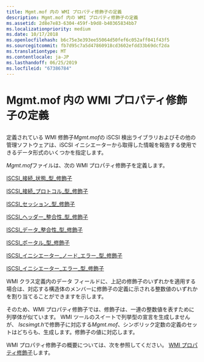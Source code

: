 ```yaml
---
title: Mgmt.mof 内の WMI プロパティ修飾子の定義
description: Mgmt.mof 内の WMI プロパティ修飾子の定義
ms.assetid: 2d8e7e83-6304-459f-b9d8-b40365834bb7
ms.localizationpriority: medium
ms.date: 10/17/2018
ms.openlocfilehash: b6c75e3e393ee55064d50fef6c052aff041f43f5
ms.sourcegitcommit: fb7d95c7a5d47860918cd3602efdd33b69dcf2da
ms.translationtype: MT
ms.contentlocale: ja-JP
ms.lasthandoff: 06/25/2019
ms.locfileid: "67386784"
---
```

# <a name="wmi-property-qualifier-definitions-in-mgmtmof"></a>Mgmt.mof 内の WMI プロパティ修飾子の定義


## <span id="ddk_wmi_property_qualifier_definitions_in_mgmt_mof_kr"></span><span id="DDK_WMI_PROPERTY_QUALIFIER_DEFINITIONS_IN_MGMT_MOF_KR"></span>


定義されている WMI 修飾子*Mgmt.mof*の iSCSI 検出ライブラリおよびその他の管理ソフトウェアは、iSCSI イニシエーターから取得した情報を報告する使用できるデータ形式のいくつかを指定します。

*Mgmt.mof*ファイルは、次の WMI プロパティ修飾子を定義します。

[ISCSI\_接続\_状態\_型\_修飾子](iscsi-connection-state-type-qualifiers.md)

[ISCSI\_接続\_プロトコル\_型\_修飾子](iscsi-connection-protocol-type-qualifiers.md)

[ISCSI\_セッション\_型\_修飾子](iscsi-session-type-qualifiers.md)

[ISCSI\_ヘッダー\_整合性\_型\_修飾子](iscsi-header-integrity-type-qualifiers.md)

[ISCSI\_データ\_整合性\_型\_修飾子](iscsi-data-integrity-type-qualifiers.md)

[ISCSI\_ポータル\_型\_修飾子](iscsi-portal-type-qualifiers.md)

[ISCSI\_イニシエーター\_ノード\_エラー\_型\_修飾子](iscsi-initiator-node-failure-type-qualifiers.md)

[ISCSI\_イニシエーター\_エラー\_型\_修飾子](iscsi-initiator-failure-type-qualifiers.md)

WMI クラス定義内のデータ フィールドに、上記の修飾子のいずれかを適用する場合は、対応する構造体のメンバーに修飾子の定義に示される整数値のいずれかを割り当てることができますを示します。

そのため、WMI プロパティ修飾子では、修飾子は、一連の整数値を表すために列挙体が似ています。 WMI ツールのスイートで列挙型の宣言を生成しませんが、 *Iscsimgt.h*で修飾子に対応する*Mgmt.mof*、シンボリック定数の定義のセットはどちらも、生成します。修飾子の値に対応します。

WMI プロパティ修飾子の概要については、次を参照してください。 [WMI プロパティ修飾子](https://docs.microsoft.com/windows-hardware/drivers/kernel/wmi-property-qualifiers)します。

 

 






